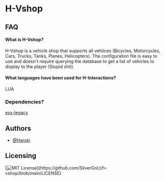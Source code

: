 # H-Vshop

## FAQ

#### What is H-Vshop?
H-Vshop is a vehicle shop that supports all vehilces (Bicycles, Motorcycles, Cars, Trucks, Tanks, Planes, Helicopters). The configuration file is easy to use and doesn't require querying the database to get a list of vehicles to display to the player (Stupid shit).

#### What languages have been used for H-Interactions?
LUA

### Dependencies?
[esx-legacy](https://github.com/esx-framework/esx-legacy)


## Authors
- [@Haroki](https://github.com/SilverGoLt)


## Licensing
[![MIT License](https://img.shields.io/apm/l/atomic-design-ui.svg?)](https://github.com/SilverGoLt/h-vshop/blob/main/LICENSE)
